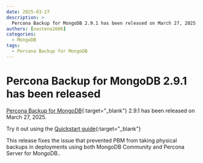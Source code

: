 ```yaml
---
date: 2025-03-27
description: >
  Percona Backup for MongoDB 2.9.1 has been released on March 27, 2025.
authors: [nastena1606]
categories:
  - MongoDB
tags:
  - Percona Backup for MongoDB
---
```


# Percona Backup for MongoDB 2.9.1 has been released

<!-- more -->

[Percona Backup for MongoDB](https://docs.percona.com/percona-backup-mongodb/index.html){:target="_blank"} 2.9.1 has been released on March 27, 2025.

Try it out using the [Quickstart guide](https://docs.percona.com/percona-backup-mongodb/installation.html){:target="_blank"} 

This release fixes the issue that prevented PBM from taking physical backups in deployments using both MongoDB Community and Percona Server for MongoDB.. 


